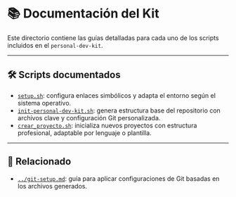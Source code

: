 # 📚 Documentación del Kit

Este directorio contiene las guías detalladas para cada uno de los scripts incluidos en el `personal-dev-kit`.

---

## 🛠️ Scripts documentados

- [`setup.sh`](./setup.md): configura enlaces simbólicos y adapta el entorno según el sistema operativo.
- [`init-personal-dev-kit.sh`](./init-personal-dev-kit.md): genera estructura base del repositorio con archivos clave y configuración Git personalizada.
- [`crear_proyecto.sh`](./crear-proyecto.md): inicializa nuevos proyectos con estructura profesional, adaptable por lenguaje o plantilla.

---

## 🔁 Relacionado

- [`../git-setup.md`](../git-setup.md): guía para aplicar configuraciones de Git basadas en los archivos generados.
